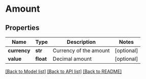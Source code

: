 # Amount

## Properties
Name | Type | Description | Notes
------------ | ------------- | ------------- | -------------
**currency** | **str** | Currency of the amount  | [optional] 
**value** | **float** | Decimal amount  | [optional] 

[[Back to Model list]](../README.md#documentation-for-models) [[Back to API list]](../README.md#documentation-for-api-endpoints) [[Back to README]](../README.md)


